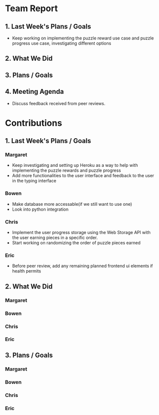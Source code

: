 # Team Report
## 1. Last Week's Plans / Goals
- Keep working on implementing the puzzle reward use case and puzzle progress use case, investigating different options
## 2. What We Did 
## 3. Plans / Goals
## 4. Meeting Agenda
- Discuss feedback received from peer reviews.
# Contributions  
## 1. Last Week's Plans / Goals
### Margaret
- Keep investigating and setting up Heroku as a way to help with implementing the puzzle rewards and puzzle progress
- Add more functionalities to the user interface and feedback to the user in the typing interface
### Bowen
- Make database more accessable(if we still want to use one)
- Look into python integration
### Chris
- Implement the user progress storage using the Web Storage API with the user earning pieces in a specific order.
- Start working on randomizing the order of puzzle pieces earned
### Eric
- Before peer review, add any remaining planned frontend ui elements if health permits 
## 2. What We Did  
### Margaret
### Bowen
### Chris
### Eric
## 3. Plans / Goals  
### Margaret
### Bowen
### Chris
### Eric